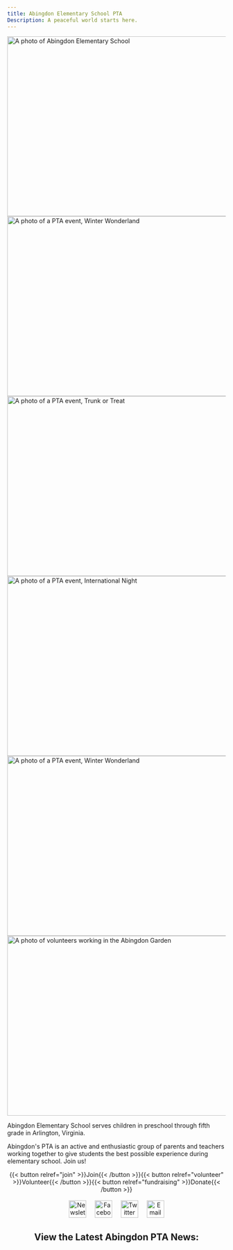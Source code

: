 ```yaml
---
title: Abingdon Elementary School PTA
Description: A peaceful world starts here.
---
```


<style>
.title, .center { text-align: center; }
hr, label[for=toc-control], #toc-control { display: none; }
</style>

 <!-- Slideshow container - https://www.w3schools.com/howto/howto_js_slideshow.asp -->
<div class="slideshow-container">

  <!-- Full-width images with number and caption text -->
  <div class="mySlides fade">
    <div class="numbertext"></div>
    <img src="/carousel/abingdon.webp" width="736" height="414" alt="A photo of Abingdon Elementary School">
    <div class="text"></div>
  </div>

  <div class="mySlides fade">
    <div class="numbertext"></div>
    <img src="/carousel/IMG_2663.webp" width="736" height="414" alt="A photo of a PTA event, Winter Wonderland">
    <div class="text"></div>
  </div>

  <div class="mySlides fade">
    <div class="numbertext"></div>
    <img src="/carousel/IMG_5072.webp" width="736" height="414" alt="A photo of a PTA event, Trunk or Treat">
    <div class="text"></div>
  </div>

  <div class="mySlides fade">
    <div class="numbertext"></div>
    <img src="/carousel/IMG_7308.webp" width="736" height="414" alt="A photo of a PTA event, International Night">
    <div class="text"></div>
  </div>

  <div class="mySlides fade">
    <div class="numbertext"></div>
    <img src="/carousel/IMG_2669.webp" width="736" height="414" alt="A photo of a PTA event, Winter Wonderland">
    <div class="text"></div>
  </div>

  <div class="mySlides fade">
    <div class="numbertext"></div>
    <img src="/carousel/040222_3.webp" width="736" height="414" alt="A photo of volunteers working in the Abingdon Garden">
    <div class="text"></div>
  </div>

Abingdon Elementary School serves children in preschool through fifth grade in Arlington, Virginia.

Abingdon's PTA is an active and enthusiastic group of parents and teachers working together to give students the best possible experience during elementary school. Join us!

<div class=center>
{{< button relref="join" >}}Join{{< /button >}}{{< button relref="volunteer" >}}Volunteer{{< /button >}}{{< button relref="fundraising" >}}Donate{{< /button >}}
<br>
<br>
<a href="https://lp.constantcontactpages.com/su/t3ku1aP"><img src="/images/Newsletter.svg" height="40" width="40" alt="Newsletter logo" title="Subscribe to our email newsletter, the Cardinal Courier"></a> &nbsp;&nbsp;&nbsp; <a href="https://www.facebook.com/AbingdonElementaryPTA"><img src="/images/Facebook.svg" height="40" width="40" alt="Facebook logo" title="Follow us on Facebook"></a> &nbsp;&nbsp;&nbsp; <a href="https://twitter.com/AbingdonPTA"><img src="/images/Twitter.svg" height="40" width="40" alt="Twitter logo" title="Follow us on Twitter"></a> &nbsp;&nbsp;&nbsp;<!-- <a href="/whatsapp"><img src="/images/WhatsApp.svg" height="40" width="40" alt="WhatsApp logo" title="Join our WhatsApp groups"></a> &nbsp;&nbsp;&nbsp;--> <a href="mailto:abingdonelementarypta@gmail.com"><img src="/images/Email.svg" height="40" width="40" alt="Email logo" title="Email us"></a>

<h2>View the Latest Abingdon PTA News:</h2>
</div>

<link rel="stylesheet" href="/css/carousel.css">
<script type="text/javascript" src="/js/carousel.js"></script>